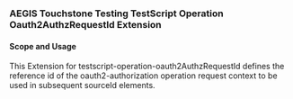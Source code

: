 ### AEGIS Touchstone Testing TestScript Operation Oauth2AuthzRequestId Extension


#### Scope and Usage

This Extension for testscript-operation-oauth2AuthzRequestId defines the reference id of the oauth2-authorization operation request context to be used in subsequent sourceId elements.
